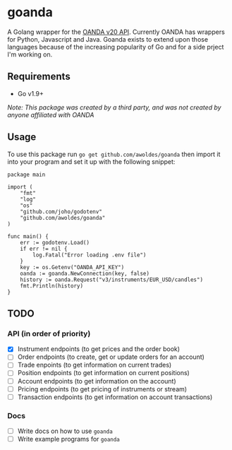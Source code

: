 # goanda
A Golang wrapper for the [OANDA v20 API](http://developer.oanda.com/rest-live-v20/introduction/). Currently OANDA has wrappers for Python, Javascript and Java. Goanda exists to extend upon those languages because of the increasing popularity of Go and for a side prject I'm working on. 

## Requirements
- Go v1.9+

_Note: This package was created by a third party, and was not created by anyone affiliated with OANDA_

## Usage
To use this package run `go get github.com/awoldes/goanda` then import it into your program and set it up with the following snippet:
```
package main

import (
	"fmt"
	"log"
	"os"
	"github.com/joho/godotenv"
	"github.com/awoldes/goanda"
)

func main() {
	err := godotenv.Load()
	if err != nil {
		log.Fatal("Error loading .env file")
	}
	key := os.Getenv("OANDA_API_KEY")
	oanda := goanda.NewConnection(key, false)
	history := oanda.Request("v3/instruments/EUR_USD/candles")
	fmt.Println(history)
}

```

## TODO
### **API** (in order of priority)
- [x] Instrument endpoints (to get prices and the order book)
- [ ] Order endpoints (to create, get or update orders for an account)
- [ ] Trade enpoints (to get information on current trades) 
- [ ] Position endpoints (to get information on current positions)
- [ ] Account endpoints (to get information on the account)
- [ ] Pricing endpoints (to get pricing of instruments or stream)
- [ ] Transaction endpoints (to get information on account transactions)

### **Docs**
- [ ] Write docs on how to use `goanda`
- [ ] Write example programs for `goanda`
